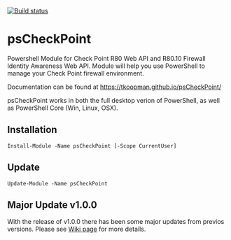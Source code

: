 [![Build status](https://ci.appveyor.com/api/projects/status/ok4ig34od02a87pj/branch/master?svg=true)](https://ci.appveyor.com/project/tkoopman/pscheckpoint/branch/master)

# psCheckPoint
Powershell Module for Check Point R80 Web API and R80.10 Firewall Identity Awareness Web API.
Module will help you use PowerShell to manage your Check Point firewall environment.

Documentation can be found at https://tkoopman.github.io/psCheckPoint/

psCheckPoint works in both the full desktop verion of PowerShell, as well as PowerShell Core (Win, Linux, OSX).

## Installation
`Install-Module -Name psCheckPoint [-Scope CurrentUser]`

## Update
`Update-Module -Name psCheckPoint`

## Major Update v1.0.0
With the release of v1.0.0 there has been some major updates from previos versions. Please see [Wiki page](https://github.com/tkoopman/psCheckPoint/wiki/Major-Upcoming-Changes---CheckPoint.NET) for more details.
